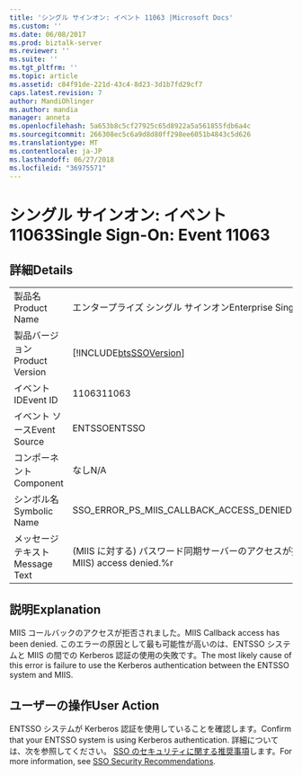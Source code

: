 ```yaml
---
title: 'シングル サインオン: イベント 11063 |Microsoft Docs'
ms.custom: ''
ms.date: 06/08/2017
ms.prod: biztalk-server
ms.reviewer: ''
ms.suite: ''
ms.tgt_pltfrm: ''
ms.topic: article
ms.assetid: c84f91de-221d-43c4-8d23-3d1b7fd29cf7
caps.latest.revision: 7
author: MandiOhlinger
ms.author: mandia
manager: anneta
ms.openlocfilehash: 5a653b8c5cf27925c65d8922a5a561855fdb6a4c
ms.sourcegitcommit: 266308ec5c6a9d8d80ff298ee6051b4843c5d626
ms.translationtype: MT
ms.contentlocale: ja-JP
ms.lasthandoff: 06/27/2018
ms.locfileid: "36975571"
---
```

# <a name="single-sign-on-event-11063"></a><span data-ttu-id="9a8fa-102">シングル サインオン: イベント 11063</span><span class="sxs-lookup"><span data-stu-id="9a8fa-102">Single Sign-On: Event 11063</span></span>
## <a name="details"></a><span data-ttu-id="9a8fa-103">詳細</span><span class="sxs-lookup"><span data-stu-id="9a8fa-103">Details</span></span>  
  
|                 |                                                            |
|-----------------|------------------------------------------------------------|
|  <span data-ttu-id="9a8fa-104">製品名</span><span class="sxs-lookup"><span data-stu-id="9a8fa-104">Product Name</span></span>   |                 <span data-ttu-id="9a8fa-105">エンタープライズ シングル サインオン</span><span class="sxs-lookup"><span data-stu-id="9a8fa-105">Enterprise Single Sign-On</span></span>                  |
| <span data-ttu-id="9a8fa-106">製品バージョン</span><span class="sxs-lookup"><span data-stu-id="9a8fa-106">Product Version</span></span> | [!INCLUDE[btsSSOVersion](../includes/btsssoversion-md.md)] |
|    <span data-ttu-id="9a8fa-107">イベント ID</span><span class="sxs-lookup"><span data-stu-id="9a8fa-107">Event ID</span></span>     |                           <span data-ttu-id="9a8fa-108">11063</span><span class="sxs-lookup"><span data-stu-id="9a8fa-108">11063</span></span>                            |
|  <span data-ttu-id="9a8fa-109">イベント ソース</span><span class="sxs-lookup"><span data-stu-id="9a8fa-109">Event Source</span></span>   |                           <span data-ttu-id="9a8fa-110">ENTSSO</span><span class="sxs-lookup"><span data-stu-id="9a8fa-110">ENTSSO</span></span>                           |
|    <span data-ttu-id="9a8fa-111">コンポーネント</span><span class="sxs-lookup"><span data-stu-id="9a8fa-111">Component</span></span>    |                            <span data-ttu-id="9a8fa-112">なし</span><span class="sxs-lookup"><span data-stu-id="9a8fa-112">N/A</span></span>                             |
|  <span data-ttu-id="9a8fa-113">シンボル名</span><span class="sxs-lookup"><span data-stu-id="9a8fa-113">Symbolic Name</span></span>  |          <span data-ttu-id="9a8fa-114">SSO_ERROR_PS_MIIS_CALLBACK_ACCESS_DENIED</span><span class="sxs-lookup"><span data-stu-id="9a8fa-114">SSO_ERROR_PS_MIIS_CALLBACK_ACCESS_DENIED</span></span>          |
|  <span data-ttu-id="9a8fa-115">メッセージ テキスト</span><span class="sxs-lookup"><span data-stu-id="9a8fa-115">Message Text</span></span>   |      <span data-ttu-id="9a8fa-116">(MIIS に対する) パスワード同期サーバーのアクセスが拒否されました。%r</span><span class="sxs-lookup"><span data-stu-id="9a8fa-116">Password sync server (for MIIS) access denied.%r</span></span>      |
  
## <a name="explanation"></a><span data-ttu-id="9a8fa-117">説明</span><span class="sxs-lookup"><span data-stu-id="9a8fa-117">Explanation</span></span>  
 <span data-ttu-id="9a8fa-118">MIIS コールバックのアクセスが拒否されました。</span><span class="sxs-lookup"><span data-stu-id="9a8fa-118">MIIS Callback access has been denied.</span></span> <span data-ttu-id="9a8fa-119">このエラーの原因として最も可能性が高いのは、ENTSSO システムと MIIS の間での Kerberos 認証の使用の失敗です。</span><span class="sxs-lookup"><span data-stu-id="9a8fa-119">The most likely cause of this error is failure to use the Kerberos authentication between the ENTSSO system and MIIS.</span></span>  
  
## <a name="user-action"></a><span data-ttu-id="9a8fa-120">ユーザーの操作</span><span class="sxs-lookup"><span data-stu-id="9a8fa-120">User Action</span></span>  
 <span data-ttu-id="9a8fa-121">ENTSSO システムが Kerberos 認証を使用していることを確認します。</span><span class="sxs-lookup"><span data-stu-id="9a8fa-121">Confirm that your ENTSSO system is using Kerberos authentication.</span></span> <span data-ttu-id="9a8fa-122">詳細については、次を参照してください。 [SSO のセキュリティに関する推奨事項](../core/sso-security-recommendations.md)します。</span><span class="sxs-lookup"><span data-stu-id="9a8fa-122">For more information, see [SSO Security Recommendations](../core/sso-security-recommendations.md).</span></span>